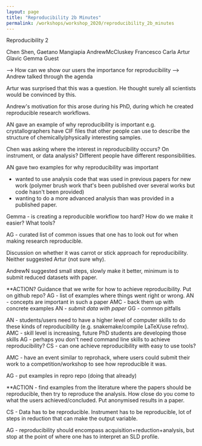 ```yaml
---
layout: page
title: "Reproducibility 2b Minutes"
permalink: /workshops/workshop_2020/reproducibility_2b_minutes
---
```

Reproducibility 2

Chen Shen,
Gaetano Mangiapia
AndrewMcCluskey
Francesco Carla
Artur Glavic
Gemma Guest

--> How can we show our users the importance for reproducibility
--> Andrew talked through the agenda

Artur was surprised that this was a question. He thought surely all scientists would be convinced by this.

Andrew's motivation for this arose during his PhD, during which he created reproducible research workflows.

AN gave an example of why reproducibility is important e.g. crystallographers have CIF files that other people can use to describe the structure of chemically/physically interesting samples.

Chen was asking where the interest in reproducibility occurs? On instrument, or data analysis? Different people have different responsibilities.

AN gave two examples for why reproducibility was important
- wanted to use analysis code that was used in previous papers for new work (polymer brush work that's been published over several works but code hasn't been provided)
- wanting to do a more advanced analysis than was provided in a published paper.

Gemma - is creating a reproducible workflow too hard? How do we make it easier? What tools?

AG - curated list of common issues that one has to look out for when making research reproducible.

Discussion on whether it was carrot or stick approach for reproducibility. Neither suggested Artur (not sure why).

AndrewN suggested small steps, slowly make it better, minimum is to submit reduced datasets with paper.

**ACTION? Guidance that we write for how to achieve reproducibility. Put on github repo?
AG - list of examples where things went right or wrong.
AN - concepts are important in such a paper
AMC - back them up with concrete examples
AN - *submit data with paper*
GG - common pitfalls


AN - students/users need to have a higher level of computer skills to do these kinds of reproducibility (e.g. snakemake/compile LaTeX/use refnx).
AMC - skill level is increasing, future PhD students are developing those skills
AG - perhaps you don't need command line skills to achieve reproducibility?
CS - can one achieve reproducibility with easy to use tools?

AMC - have an event similar to reprohack, where users could submit their work to a competition/workshop to see how reproducible it was.

AG - put examples in repro repo (doing that already)

**ACTION - find examples from the literature where the papers should be reproducible, then try to reproduce the analysis. How close do you come to what the users achieved/concluded. Put anonymised results in a paper.

CS - Data has to be reproducible. Instrument has to be reproducible, lot of steps in reduction that can make the output variable.

AG - reproducibility should encompass acquisition+reduction+analysis, but stop at the point of where one has to interpret an SLD profile.
